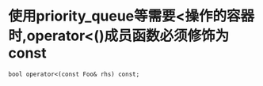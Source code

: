 # 使用priority_queue等需要<操作的容器时,operator<()成员函数必须修饰为const
```
bool operator<(const Foo& rhs) const;
```
